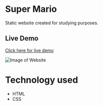 # Super Mario

Static website created for studying purposes.

## Live Demo

[Click here for live demo](https://walissoncom.github.io/super-mario/)

![Image of Website](https://repository-images.githubusercontent.com/286221903/51ce7b00-0fd1-11eb-9b47-479c42a635a7)

# Technology used

- HTML
- CSS
